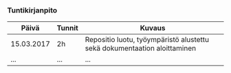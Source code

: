 ### Tuntikirjanpito
Päivä | Tunnit | Kuvaus
--- | --- | ---
15.03.2017 | 2h | Repositio luotu, työympäristö alustettu sekä dokumentaation aloittaminen
... | ... | ...
